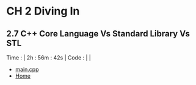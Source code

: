 # CH 2 Diving In

## 2.7 C++ Core Language Vs Standard Library Vs STL

Time : | 2h : 56m : 42s |
Code : | |
* [main.cpp](./main.cpp)
* [Home](/README.md)